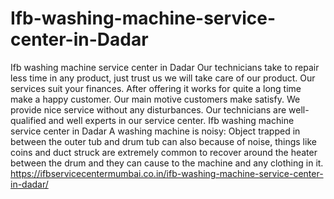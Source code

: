 # Ifb-washing-machine-service-center-in-Dadar
Ifb washing machine service center in Dadar Our technicians take to repair less time in any product, just trust us we will take care of our product. Our services suit your finances. After offering it works for quite a long time make a happy customer. Our main motive customers make satisfy. We provide nice service without any disturbances.  Our technicians are well-qualified and well experts in our service center. Ifb washing machine service center in Dadar A washing machine is noisy: Object trapped in between the outer tub and drum tub can also because of noise, things like coins and duct struck are extremely common to recover around the heater between the drum and they can cause to the machine and any clothing in it. https://ifbservicecentermumbai.co.in/ifb-washing-machine-service-center-in-dadar/
